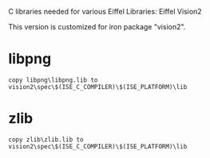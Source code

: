C libraries needed for various Eiffel Libraries: Eiffel Vision2

This version is customized for iron package "vision2".

libpng
======
	copy libpng\libpng.lib to vision2\spec\$(ISE_C_COMPILER)\$(ISE_PLATFORM)\lib

zlib
====
	copy zlib\zlib.lib to vision2\spec\$(ISE_C_COMPILER)\$(ISE_PLATFORM)\lib
	
	
